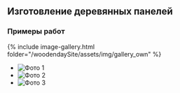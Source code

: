 ## Изготовление деревянных панелей

### Примеры работ

{% include image-gallery.html folder="/woodendaySite/assets/img/gallery_own" %}

*   ![Фото 1](/woodendaySite/assets/img/gallery_own/photo1.jpg)
*   ![Фото 2](/woodendaySite/assets/img/gallery_own/photo2.jpg)
*   ![Фото 3](/woodendaySite/assets/img/gallery_own/photo3.jpg)



